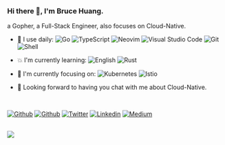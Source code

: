 ### Hi there 👋, I'm Bruce Huang.

a Gopher, a Full-Stack Engineer, also focuses on Cloud-Native.

- 🚀 I use daily:
  ![Go](https://img.shields.io/badge/Go-%2300ADD8?style=flat-square&logo=go&logoColor=white)
  ![TypeScript](https://img.shields.io/badge/TypeScript-%233178C6?style=flat-square&logo=typescript&logoColor=white)
  ![Neovim](https://img.shields.io/badge/Neovim-%2357A143?style=flat-square&logo=neovim&logoColor=white)
  ![Visual Studio Code](https://img.shields.io/badge/Visual%20Studio%20Code-%23007ACC?style=flat-square&logo=visual%20studio%20code&logoColor=white)
  ![Git](https://img.shields.io/badge/Git-%23F05032?style=flat-square&logo=git&logoColor=white)
  ![Shell](https://img.shields.io/badge/Shell-%23FFD500?style=flat-square&logo=shell&logoColor=white)

- 💥 I'm currently learning: 
  ![English](https://img.shields.io/badge/English-%23E62A47?style=flat-square&logoColor=white) 
  ![Rust](https://img.shields.io/badge/Rust-%23000000?style=flat-square&logo=rust&logoColor=white)

- 🔭 I'm currently focusing on: 
  ![Kubernetes](https://img.shields.io/badge/Kubernetes-%23326CE5?style=flat-square&logo=kubernetes&logoColor=white)
  ![Istio](https://img.shields.io/badge/Istio-%23466BB0?style=flat-square&logo=istio&logoColor=white)

- 🌱 Looking forward to having you chat with me about Cloud-Native.

<br>

[![Github](https://img.shields.io/badge/Gmail-%23EA4335.svg?style=for-the-badge&logo=Gmail&logoColor=white)](mailto:helbingxxx@gmail.com)
[![Github](https://img.shields.io/badge/github-%2324292e.svg?style=for-the-badge&logo=github&logoColor=white)](https://github.com/helbing)
[![Twitter](https://img.shields.io/badge/twitter-%2300acee.svg?style=for-the-badge&logo=twitter&logoColor=white)](https://twitter.com/helbingxxx)
[![Linkedin](https://img.shields.io/badge/linkedin-%231E77B5.svg?style=for-the-badge&logo=linkedin&logoColor=white)](https://linkedin.com/in/helbingxxx)
[![Medium](https://img.shields.io/badge/medium-%23292929.svg?style=for-the-badge&logo=medium&logoColor=white)](https://medium.com/@helbingxxx)

<br>

<img src="https://github-readme-stats.vercel.app/api?username=helbing&show_icons=true" />
